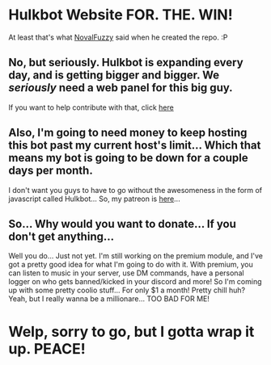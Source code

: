 <title>
  Hulkbot - Info
</title>
<link rel="shortcut icon" href=https://cdn.discordapp.com/attachments/356178662837452801/392851847037321216/Hulk.png>

# Hulkbot Website FOR. THE. WIN!
At least that's what [NovalFuzzy](https://github.com/NovalFuzzy) said when he created the repo. :P
## No, but seriously. Hulkbot is expanding every day, and is getting bigger and bigger. We ***seriously*** need a web panel for this big guy.
If you want to help contribute with that, click [here](https://github.com/FHGDev/JSHulkbot/blob/gh-pages/)
## Also, I'm going to need money to keep hosting this bot past my current host's limit... Which that means my bot is going to be down for a couple days per month.
I don't want you guys to have to go without the awesomeness in the form of javascript called Hulkbot...
So, my patreon is [here](https://patreon.com/fhg)...
## So... Why would you want to donate... If you don't get anything...
Well you do... Just not yet. I'm still working on the premium module, and I've got a pretty good idea for what I'm going to do with it.
With premium, you can listen to music in your server, use DM commands, have a personal logger on who gets banned/kicked in your discord and more!
So I'm coming up with some pretty coolio stuff... For only $1 a month! Pretty chill huh?
Yeah, but I really wanna be a millionare... TOO BAD FOR ME!
# Welp, sorry to go, but I gotta wrap it up. PEACE!
